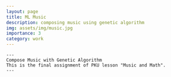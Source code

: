 ```yaml
---
layout: page
title: ML Music
description: composing music using genetic algorithm
img: assets/img/music.jpg
importance: 3
category: work
---
```


    ---
    Compose Music with Genetic Algorithm
    This is the final assignment of PKU lesson "Music and Math". 
    ---



